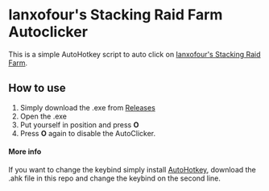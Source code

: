 # Ianxofour's Stacking Raid Farm Autoclicker
This is a simple AutoHotkey script to auto click on [Ianxofour's Stacking Raid Farm](http://https://www.youtube.com/watch?v=n3mOlrMGjUg "Ianxofour's Stacking Raid Farm").

## How to use
1. Simply download the .exe from [Releases](https://github.com/notmanzl/Ianxofour-s-Raidfarm-Autoclicker/releases "Releases")
2. Open the .exe
3. Put yourself in position and press **O**
4. Press **O** again to disable the AutoClicker.

#### More info
If you want to change the keybind simply install [AutoHotkey](https://www.autohotkey.com/ "AutoHotkey"), download the .ahk file in this repo and change the keybind on the second line.
